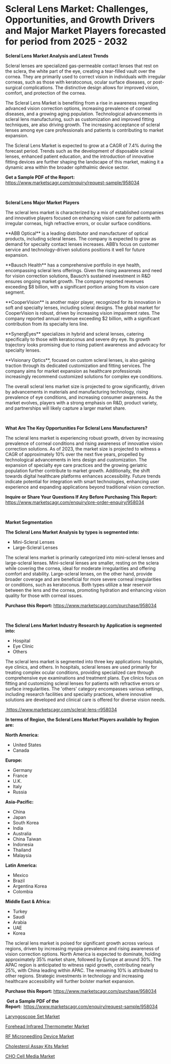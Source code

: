 <p><h1>Scleral Lens Market: Challenges, Opportunities, and Growth Drivers and Major Market Players forecasted for period from 2025 - 2032</h1></p><p><strong>Scleral Lens Market Analysis and Latest Trends</strong></p>
<p><p>Scleral lenses are specialized gas-permeable contact lenses that rest on the sclera, the white part of the eye, creating a tear-filled vault over the cornea. They are primarily used to correct vision in individuals with irregular corneas, such as those with keratoconus, ocular surface diseases, or post-surgical complications. The distinctive design allows for improved vision, comfort, and protection of the cornea.</p><p>The Scleral Lens Market is benefiting from a rise in awareness regarding advanced vision correction options, increasing prevalence of corneal diseases, and a growing aging population. Technological advancements in scleral lens manufacturing, such as customization and improved fitting techniques, are also driving growth. The increasing acceptance of scleral lenses among eye care professionals and patients is contributing to market expansion.</p><p>The Scleral Lens Market is expected to grow at a CAGR of 7.4% during the forecast period. Trends such as the development of disposable scleral lenses, enhanced patient education, and the introduction of innovative fitting devices are further shaping the landscape of this market, making it a dynamic area within the broader ophthalmic device sector.</p></p>
<p><strong>Get a Sample PDF of the Report:&nbsp;</strong> <a href="https://www.marketscagr.com/enquiry/request-sample/958034?utm_campaign=2039&utm_medium=2&utm_source=Github&utm_content=ia&utm_term=03032025&utm_id=scleral-lens">https://www.marketscagr.com/enquiry/request-sample/958034</a></p>
<p>&nbsp;</p>
<p><strong>Scleral Lens Major Market Players</strong></p>
<p><p>The scleral lens market is characterized by a mix of established companies and innovative players focused on enhancing vision care for patients with irregular corneas, high refractive errors, or ocular surface conditions.</p><p>**ABB Optical** is a leading distributor and manufacturer of optical products, including scleral lenses. The company is expected to grow as demand for specialty contact lenses increases. ABB’s focus on customer service and technology-driven solutions positions it well for future expansion.</p><p>**Bausch Health** has a comprehensive portfolio in eye health, encompassing scleral lens offerings. Given the rising awareness and need for vision correction solutions, Bausch’s sustained investment in R&D ensures ongoing market growth. The company reported revenues exceeding $8 billion, with a significant portion arising from its vision care segment.</p><p>**CooperVision** is another major player, recognized for its innovation in soft and specialty lenses, including scleral designs. The global market for CooperVision is robust, driven by increasing vision impairment rates. The company reported annual revenue exceeding $2 billion, with a significant contribution from its specialty lens line.</p><p>**SynergEyes** specializes in hybrid and scleral lenses, catering specifically to those with keratoconus and severe dry eye. Its growth trajectory looks promising due to rising patient awareness and advocacy for specialty lenses.</p><p>**Visionary Optics**, focused on custom scleral lenses, is also gaining traction through its dedicated customization and fitting services. The company aims for market expansion as healthcare professionals increasingly recommend customized solutions for complex eye conditions.</p><p>The overall scleral lens market size is projected to grow significantly, driven by advancements in materials and manufacturing technology, rising prevalence of eye conditions, and increasing consumer awareness. As the market evolves, players with a strong emphasis on R&D, product variety, and partnerships will likely capture a larger market share.</p></p>
<p>&nbsp;</p>
<p><strong>What Are The Key Opportunities For Scleral Lens Manufacturers?</strong></p>
<p><p>The scleral lens market is experiencing robust growth, driven by increasing prevalence of corneal conditions and rising awareness of innovative vision correction solutions. As of 2023, the market size is projected to witness a CAGR of approximately 10% over the next five years, propelled by technological advancements in lens design and customization. The expansion of specialty eye care practices and the growing geriatric population further contribute to market growth. Additionally, the shift towards digital healthcare platforms enhances accessibility. Future trends indicate potential for integration with smart technologies, enhancing user experience and expanding applications beyond traditional vision correction.</p></p>
<p><strong>Inquire or Share Your Questions If Any Before Purchasing This Report:</strong> <a href="https://www.marketscagr.com/enquiry/pre-order-enquiry/958034?utm_campaign=2039&utm_medium=2&utm_source=Github&utm_content=ia&utm_term=03032025&utm_id=scleral-lens">https://www.marketscagr.com/enquiry/pre-order-enquiry/958034</a></p>
<p>&nbsp;</p>
<p><strong>Market Segmentation</strong></p>
<p><strong>The Scleral Lens Market Analysis by types is segmented into:</strong></p>
<p><ul><li>Mini-Scleral Lenses</li><li>Large-Scleral Lenses</li></ul></p>
<p><p>The scleral lens market is primarily categorized into mini-scleral lenses and large-scleral lenses. Mini-scleral lenses are smaller, resting on the sclera while covering the cornea, ideal for moderate irregularities and offering comfort and stability. Large-scleral lenses, on the other hand, provide broader coverage and are beneficial for more severe corneal irregularities or conditions, such as keratoconus. Both types utilize a tear reservoir between the lens and the cornea, promoting hydration and enhancing vision quality for those with corneal issues.</p></p>
<p><strong>Purchase this Report:&nbsp;</strong><a href="https://www.marketscagr.com/purchase/958034?utm_campaign=2039&utm_medium=2&utm_source=Github&utm_content=ia&utm_term=03032025&utm_id=scleral-lens">https://www.marketscagr.com/purchase/958034</a></p>
<p>&nbsp;</p>
<p><strong>The Scleral Lens Market Industry Research by Application is segmented into:</strong></p>
<p><ul><li>Hospital</li><li>Eye Clinic</li><li>Others</li></ul></p>
<p><p>The scleral lens market is segmented into three key applications: hospitals, eye clinics, and others. In hospitals, scleral lenses are used primarily for treating complex ocular conditions, providing specialized care through comprehensive eye examinations and treatment plans. Eye clinics focus on fitting and customizing scleral lenses for patients with refractive errors or surface irregularities. The 'others' category encompasses various settings, including research facilities and specialty practices, where innovative solutions are developed and clinical care is offered for diverse vision needs.</p></p>
<p><a href="https://www.marketscagr.com/scleral-lens-r958034?utm_campaign=2039&utm_medium=2&utm_source=Github&utm_content=ia&utm_term=03032025&utm_id=scleral-lens">&nbsp;https://www.marketscagr.com/scleral-lens-r958034</a></p>
<p><strong>In terms of Region, the Scleral Lens Market Players available by Region are:</strong></p>
<p>
    <p> <strong> North America: </strong>
        <ul>
            <li>United States</li>
            <li>Canada</li>
        </ul>
        </p> 
    <p> <strong> Europe: </strong>
        <ul>
            <li>Germany</li>
            <li>France</li>
            <li>U.K.</li>
            <li>Italy</li>
            <li>Russia</li>
        </ul>
        </p> 
    <p> <strong> Asia-Pacific: </strong>
        <ul>
            <li>China</li>
            <li>Japan</li>
            <li>South Korea</li>
            <li>India</li>
            <li>Australia</li>
            <li>China Taiwan</li>
            <li>Indonesia</li>
            <li>Thailand</li>
            <li>Malaysia</li>
        </ul>
        </p> 
    <p> <strong> Latin America: </strong>
        <ul>
            <li>Mexico</li>
            <li>Brazil</li>
            <li>Argentina Korea</li>
            <li>Colombia</li>
        </ul>
        </p> 
    <p> <strong> Middle East & Africa: </strong>
        <ul>
            <li>Turkey</li>
            <li>Saudi</li>
            <li>Arabia</li>
            <li>UAE</li>
            <li>Korea</li>
        </ul>
    </p>
    </p>
<p><p>The scleral lens market is poised for significant growth across various regions, driven by increasing myopia prevalence and rising awareness of vision correction options. North America is expected to dominate, holding approximately 35% market share, followed by Europe at around 30%. The APAC region is anticipated to witness rapid growth, contributing nearly 25%, with China leading within APAC. The remaining 10% is attributed to other regions. Strategic investments in technology and increasing healthcare accessibility will further bolster market expansion.</p></p>
<p><strong>Purchase this Report: </strong><a href="https://www.marketscagr.com/purchase/958034?utm_campaign=2039&utm_medium=2&utm_source=Github&utm_content=ia&utm_term=03032025&utm_id=scleral-lens">https://www.marketscagr.com/purchase/958034</a></p>
<p>&nbsp;<strong>Get a Sample PDF of the Report:&nbsp;&nbsp;</strong><a href="https://www.marketscagr.com/enquiry/request-sample/958034?utm_campaign=2039&utm_medium=2&utm_source=Github&utm_content=ia&utm_term=03032025&utm_id=scleral-lens">https://www.marketscagr.com/enquiry/request-sample/958034</a></p>
<p><strong></strong></p>
<p><p><a href="https://github.com/carylgrinko/Market-Research-Report-List-1/blob/main/laryngoscope-set-market.md?utm_campaign=2039&utm_medium=2&utm_source=Github&utm_content=ia&utm_term=03032025&utm_id=scleral-lens">Laryngoscope Set Market</a></p><p><a href="https://github.com/lisaeichler20775/Market-Research-Report-List-1/blob/main/forehead-infrared-thermometer-market.md?utm_campaign=2039&utm_medium=2&utm_source=Github&utm_content=ia&utm_term=03032025&utm_id=scleral-lens">Forehead Infrared Thermometer Market</a></p><p><a href="https://github.com/ziogaskangui96/Market-Research-Report-List-1/blob/main/rf-microneedling-device-market.md?utm_campaign=2039&utm_medium=2&utm_source=Github&utm_content=ia&utm_term=03032025&utm_id=scleral-lens">RF Microneedling Device Market</a></p><p><a href="https://github.com/rushanday/Market-Research-Report-List-1/blob/main/cholesterol-assay-kits-market.md?utm_campaign=2039&utm_medium=2&utm_source=Github&utm_content=ia&utm_term=03032025&utm_id=scleral-lens">Cholesterol Assay Kits Market</a></p><p><a href="https://github.com/nemcemakoi/Market-Research-Report-List-1/blob/main/cho-cell-media-market.md?utm_campaign=2039&utm_medium=2&utm_source=Github&utm_content=ia&utm_term=03032025&utm_id=scleral-lens">CHO Cell Media Market</a></p></p>